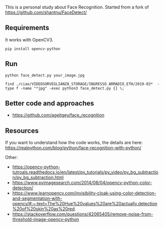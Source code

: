 This is a personal study about Face Recognition.
Started from a fork of https://github.com/shantnu/FaceDetect/

Requirements
-----------
It works with OpenCV3.

````
pip install opencv-python
````

Run
---
`python face_detect.py your_image.jpg`

`find ./ciao/VIDEOSORVEGLIANZA_STORAGE/INGRESSO_ARMADIO_ETH/2019-03*  -type f -name "*jpg" -exec python3 face_detect.py {} \;`

Better code and approaches
--------------------------

- https://github.com/ageitgey/face_recognition

Resources
---------
If you want to understand how the code works, the details are here:
https://realpython.com/blog/python/face-recognition-with-python/

Other:
- https://opencv-python-tutroals.readthedocs.io/en/latest/py_tutorials/py_video/py_bg_subtraction/py_bg_subtraction.html
- https://www.pyimagesearch.com/2014/08/04/opencv-python-color-detection/
- https://www.learnopencv.com/invisibility-cloak-using-color-detection-and-segmentation-with-opencv/#:~:text=The%20Hue%20values%20are%20actually,detection%20of%20skin%20as%20red.
- https://stackoverflow.com/questions/42065405/remove-noise-from-threshold-image-opencv-python
